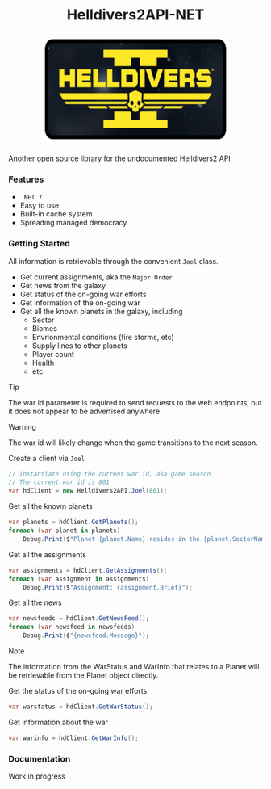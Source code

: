 
<h1 align="center">
  <p align="center">Helldivers2API-NET</p>
  <a href="#">
    <img
      height="205"
      width="364"
      src="Helldivers2API/hdlogo.png"
      >
  </a>
</h1>

Another open source library for the undocumented Helldivers2 API

### Features
 
* `.NET 7`
* Easy to use
* Built-in cache system
* Spreading managed democracy

### Getting Started

All information is retrievable through the convenient `Joel` class.
* Get current assignments, aka the `Major Order`
* Get news from the galaxy
* Get status of the on-going war efforts
* Get information of the on-going war
* Get all the known planets in the galaxy, including
  * Sector
  * Biomes
  * Envrionmental conditions (fire storms, etc)  
  * Supply lines to other planets
  * Player count
  * Health
  * etc

> [!TIP]
> The war id parameter is required to send requests to the web endpoints, but it does not appear to be advertised anywhere.

> [!WARNING]
> The war id will likely change when the game transitions to the next season.

Create a client via `Joel`
```csharp
// Instantiate using the current war id, aka game season
// The current war id is 801
var hdClient = new Helldivers2API.Joel(801);  
```

Get all the known planets
```csharp
var planets = hdClient.GetPlanets();
foreach (var planet in planets)
    Debug.Print($"Planet {planet.Name} resides in the {planet.SectorName} sector");
```

Get all the assignments
```csharp
var assignments = hdClient.GetAssignments();
foreach (var assignment in assignments)
    Debug.Print($"Assignment: {assignment.Brief}");
```

Get all the news
```csharp
var newsfeeds = hdClient.GetNewsFeed();
foreach (var newsfeed in newsfeeds)
    Debug.Print($"{newsfeed.Message}");
```

> [!NOTE]
> The information from the WarStatus and WarInfo that relates to a Planet will be retrievable from the Planet object directly.

Get the status of the on-going war efforts
```csharp
var warstatus = hdClient.GetWarStatus();
```

Get information about the war
```csharp
var warinfo = hdClient.GetWarInfo();
```


### Documentation

Work in progress
